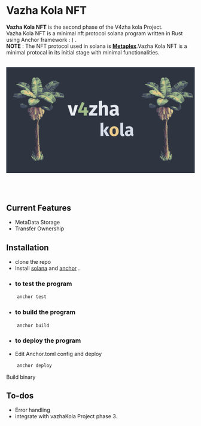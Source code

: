 # Vazha Kola NFT

**Vazha Kola NFT** is the second phase of the V4zha kola Project.<br>
Vazha Kola NFT is a minimal nft protocol solana program written in Rust using Anchor framework : ) .<br>
**NOTE** : The NFT protocol used in solana is [**Metaplex**](https://www.metaplex.com/).Vazha Kola NFT is a minimal protocal in its initial stage with minimal functionalities.
<br><br>

![v4zha](assets/vazha_kola.png)

<br><br>

## Current Features
- MetaData Storage<br>
- Transfer Ownership<br>

## Installation
- clone the repo<br>
- Install  [solana](https://github.com/solana-labs/solana)  and [anchor](https://github.com/project-serum/anchor) .
- ### to test the program ###
```bash
    anchor test 
```
- ### to build the program ### 
```bash
    anchor build
```
- ### to deploy the program ###
- Edit Anchor.toml config and deploy 
```bash
    anchor deploy
```
Build binary



## To-dos
- Error handling
- integrate with vazhaKola Project phase 3.

